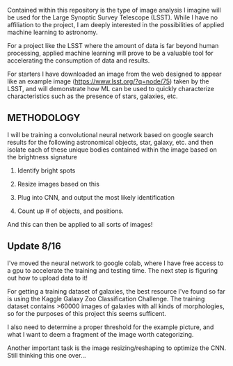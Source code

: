 Contained within this repository is the type of image analysis I imagine will be used for the Large Synoptic Survey Telescope (LSST). While I have no affiliation to the project, I am deeply interested in the possibilities of applied machine learning to astronomy. 

For a project like the LSST where the amount of data is far beyond human processing, applied machine learning will prove to be a valuable tool for accelerating the consumption of data and results. 


For starters I have downloaded an image from the web designed to appear like an example image (https://www.lsst.org/?q=node/75) taken by the LSST, and will demonstrate how ML can be used to quickly characterize characteristics such as the presence of stars, galaxies, etc. 



METHODOLOGY
-----------


I will be training a convolutional neural network based on google search results for the following astronomical objects, star, galaxy, etc. and then isolate each of these unique bodies contained within the image based on the brightness signature 


1. Identify bright spots

2. Resize images based on this

3. Plug into CNN, and output the most likely identification

4. Count up # of objects, and positions. 

And this can then be applied to all sorts of images!



Update 8/16
-----------

I've moved the neural network to google colab, where I have free access to a gpu to accelerate the training and testing time. The next step is figuring out how to upload data to it! 

For getting a training dataset of galaxies, the best resource I've found so far is using the Kaggle Galaxy Zoo Classification Challenge. The training dataset contains >60000 images of galaxies with all kinds of morphologies, so for the purposes of this project this seems sufficent.  

I also need to determine a proper threshold for the example picture, and what I want to deem a fragment of the image worth categorizing. 

Another important task is the image resizing/reshaping to optimize the CNN. Still thinking this one over... 
